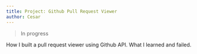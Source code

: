 ```yaml
---
title: Project: Github Pull Request Viewer
author: Cesar
---
```


> In progress

How I built a pull request viewer using Github API. What I learned and failed.

<!--truncate-->
